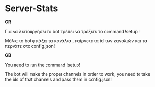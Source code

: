 # Server-Stats


**GR**

Για να λειτουργήσει το bot πρέπει να τρέξετε το command !setup ! 

Μόλις το bot φτιάξει τα κανάλια , παίρνετε τα id των καναλιών και τα περνάτε στο config.json!




**GB**

You need to run the command !setup!

The bot will make the proper channels in order to work, you need to take the ids of that channels and pass them in config.json!
